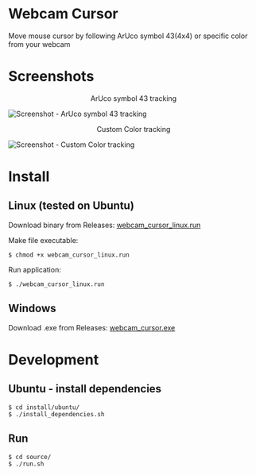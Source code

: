 # Webcam Cursor
Move mouse cursor by following ArUco symbol 43(4x4) or specific color from your webcam

# Screenshots
<p align="center">
ArUco symbol 43 tracking
</p>

![Screenshot - ArUco symbol 43 tracking][aruco_screenshot]

<p align="center">
Custom Color tracking
</p>

![Screenshot - Custom Color tracking][color_screenshot]


# Install

## Linux (tested on Ubuntu)
Download binary from Releases:  [webcam_cursor_linux.run](https://github.com/nexayq/webcam_cursor/releases/download/webcam_cursor_v1.0/webcam_cursor_linux.run)


Make file executable:

    $ chmod +x webcam_cursor_linux.run


Run application:

    $ ./webcam_cursor_linux.run


## Windows
Download .exe from Releases:  [webcam_cursor.exe](https://github.com/nexayq/webcam_cursor/releases/download/webcam_cursor_v1.0/webcam_cursor.exe)



# Development

## Ubuntu - install dependencies
    $ cd install/ubuntu/
    $ ./install_dependencies.sh


## Run
    $ cd source/
    $ ./run.sh

[aruco_screenshot]:       https://github.com/nexayq/follow_color/blob/master/data/screenshots/aruco_screenshot.png
[color_screenshot]:       https://github.com/nexayq/follow_color/blob/master/data/screenshots/color_screenshot.png
